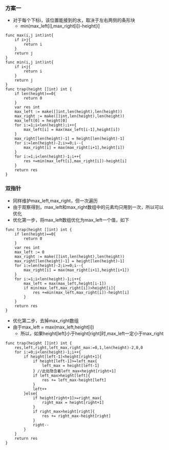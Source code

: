 ### 方案一

- 对于每个下标i，该位置能接到的水，取决于左右两侧的条形块
  - min(max_left[i],max_right[i])-height[i]
```golang
func max(i,j int)int{
    if i>j{
        return i
    }
    return j
}
func min(i,j int)int{
    if i<j{
        return i
    }
    return j
}
func trap(height []int) int {
    if len(height)==0{
        return 0
    }
    var res int
    max_left := make([]int,len(height),len(height))
    max_right := make([]int,len(height),len(height))
    max_left[0] = height[0]
    for i:=1;i<len(height);i++{
        max_left[i] = max(max_left[i-1],height[i])
    }
    max_right[len(height)-1] = height[len(height)-1]
    for i:=len(height)-2;i>=0;i--{
        max_right[i] = max(max_right[i+1],height[i])
    }
    for i:=1;i<len(height)-1;i++{
        res +=min(max_left[i],max_right[i])-height[i]
    }
    return res
}
```
### 双指针
- 同样维护max_left,max_right，但一次遍历
- 由于观察得到，max_left和max_right数组中的元素均只用到一次，所以可以优化
- 优化第一步，将max_left数组优化为max_left一个值，如下
```golang
func trap(height []int) int {
    if len(height)==0{
        return 0
    }
    var res int
    max_left := 0
    max_right := make([]int,len(height),len(height))
    max_right[len(height)-1] = height[len(height)-1]
    for i:=len(height)-2;i>=0;i--{
        max_right[i] = max(max_right[i+1],height[i+1])
    }
    for i:=1;i<len(height)-1;i++{
        max_left = max(max_left,height[i-1])
        if min(max_left,max_right[i])>height[i]{
            res +=min(max_left,max_right[i])-height[i]
        }
    }
    return res
}
```
- 优化第二步，去掉max_right数组
- 由于max_left = max(max_left,height[i])
  - 所以，如果height[left]小于height[right]时,max_left一定小于max_right


```golang
func trap(height []int) int {
    res,left,right,left_max,right_max:=0,1,len(height)-2,0,0
    for i:=0;i<len(height)-1;i++{
        if height[left-1]<height[right+1]{
            if height[left-1]>=left_max{
                left_max = height[left-1]
            } //此处隐含着left_max<height[right+1] 
            if left_max>height[left]{
                res += left_max-height[left]
            }
            left++
        }else{
            if height[right+1]>=right_max{
                right_max = height[right+1]
            }
            if right_max>height[right]{
                res += right_max-height[right]
            }
            right--
        }
    }
    return res    
}
```